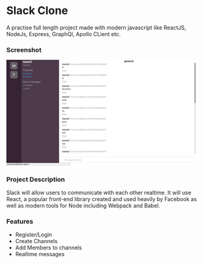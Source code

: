 Slack Clone
=====================

A practise full length project made with modern javascript like ReactJS, NodeJs, Express, GraphQl, Apollo CLient etc.

### Screenshot

!["Screenshot of slack messages"](https://github.com/montygoldy/Slack-clone/blob/master/docs/Screen%20Shot%202018-03-13%20at%2011.41.48%20PM.png?raw=true)

### Project Description

Slack will allow users to communicate with each other realtime. It will use React, a popular front-end library created and used heavily by Facebook as well as modern tools for Node including Webpack and Babel.

### Features

- Register/Login
- Create Channels
- Add Members to channels
- Realtime messages

